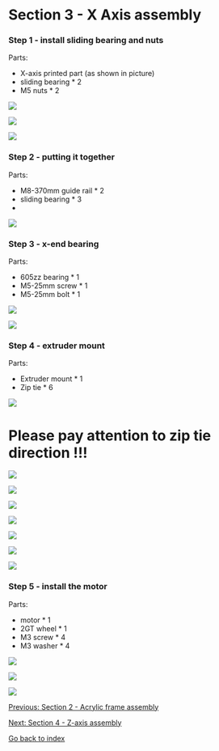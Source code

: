 # Section 3 - X Axis assembly

### Step 1 - install sliding bearing and nuts

Parts:
- X-axis printed part (as shown in picture)
- sliding bearing * 2
- M5 nuts * 2

![](https://raw.githubusercontent.com/MincheeLab/MakeYourOwn3DPrinter/master/images/IMG_20141028_152819.jpg)

![](https://raw.githubusercontent.com/MincheeLab/MakeYourOwn3DPrinter/master/images/IMG_20141028_152958.jpg)

![](https://raw.githubusercontent.com/MincheeLab/MakeYourOwn3DPrinter/master/images/IMG_20141028_153029.jpg)

### Step 2 - putting it together

Parts:
- M8-370mm guide rail * 2 
- sliding bearing * 3
- 
![](https://raw.githubusercontent.com/MincheeLab/MakeYourOwn3DPrinter/master/images/IMG_20141028_154026.jpg)

### Step 3 - x-end bearing

Parts:
- 605zz bearing * 1
- M5-25mm screw * 1
- M5-25mm bolt * 1

![](https://raw.githubusercontent.com/MincheeLab/MakeYourOwn3DPrinter/master/images/IMG_20141028_153617.jpg)

![](https://raw.githubusercontent.com/MincheeLab/MakeYourOwn3DPrinter/master/images/IMG_20141028_153658.jpg)

### Step 4 - extruder mount 

Parts:
- Extruder mount * 1
- Zip tie * 6

![](https://raw.githubusercontent.com/MincheeLab/MakeYourOwn3DPrinter/master/images/IMG_20141028_154239.jpg)

# Please pay attention to zip tie direction !!!

![](https://raw.githubusercontent.com/MincheeLab/MakeYourOwn3DPrinter/master/images/IMG_20141028_154406.jpg)

![](https://raw.githubusercontent.com/MincheeLab/MakeYourOwn3DPrinter/master/images/IMG_20141028_154442.jpg)

![](https://raw.githubusercontent.com/MincheeLab/MakeYourOwn3DPrinter/master/images/IMG_20141028_154522.jpg)

![](https://raw.githubusercontent.com/MincheeLab/MakeYourOwn3DPrinter/master/images/IMG_20141028_154556.jpg)

![](https://raw.githubusercontent.com/MincheeLab/MakeYourOwn3DPrinter/master/images/IMG_20141028_154611.jpg)

![](https://raw.githubusercontent.com/MincheeLab/MakeYourOwn3DPrinter/master/images/IMG_20141028_154656.jpg)

![](https://raw.githubusercontent.com/MincheeLab/MakeYourOwn3DPrinter/master/images/IMG_20141028_154820.jpg)

### Step 5 - install the motor

Parts:
- motor * 1
- 2GT wheel * 1
- M3 screw * 4
- M3 washer * 4

![](https://raw.githubusercontent.com/MincheeLab/MakeYourOwn3DPrinter/master/images/IMAG2139.jpg)

![](https://raw.githubusercontent.com/MincheeLab/MakeYourOwn3DPrinter/master/images/IMAG2140.jpg)

![](https://raw.githubusercontent.com/MincheeLab/MakeYourOwn3DPrinter/master/images/IMAG2142.jpg)

[Previous: Section 2 - Acrylic frame assembly](s2-frame-assembly.md)

[Next: Section 4 - Z-axis assembly](s4-zaxis-assembly.md)

[Go back to index](index.md)
